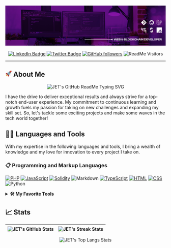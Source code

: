 <p align="center"><img alt="JET GitHub Readme Header" src="./assets/jet-gh-readme-header.png" /></p>

<p align="center">
  <a href="https://linkedin.com/in/emmanuelJet" target="blank"><img src="https://img.shields.io/badge/LinkedIn-Profile-informational?style=flat&logo=linkedin&logoColor=white&color=8B15BA" alt="LinkedIn Badge" /></a>
  <a href="https://twitter.com/emmanuelJet_" target="blank"><img src="https://img.shields.io/badge/Twitter-Profile-informational?style=flat&logo=twitter&logoColor=white&color=8B15BA" alt="Twitter Badge" /></a>
  <a href="https://github.com/emmanuelJet?tab=followers" target="blank"><img src="https://img.shields.io/github/followers/emmanuelJet?logo=github&logoColor=white&color=8B15BA&label=Followers" alt="GitHub followers" /></a>
  <img src="https://visitor-badge.glitch.me/badge?page_id=emmanuelJet.emmanuelJet&right_color=purple" alt="ReadMe Visitors" />
</p>

---

## <img width="20" src="./assets/icons/rocket.gif" /> About Me

<p align="center"><img src="https://readme-typing-svg.demolab.com?font=Fira+Code&pause=1000&color=8B15BA&center=true&vCenter=true&width=435&lines=Greetings%2C+fellow+tech+enthusiasts!;+I+am+Emmanuel+Joseph+(JET)%2C;a+Web+and+Blockchain+Developer." alt="JET's GitHub ReadMe Typing SVG" /></p>

I have the drive to deliver exceptional results and always strive for a top-notch end-user experience. My commitment to continuous learning and growth fuels my passion for taking on new challenges and expanding my skill set. So, let's tackle some exciting projects and make some waves in the tech world together!

## 👨‍💻 Languages and Tools

With my expertise in the following languages and tools, I bring a wealth of knowledge and my love for innovation to every project I take on.

### 📋 Programming and Markup Languages

<p>
  <a href="https://github.com/search?q=user%3AemmanuelJet+language%3Aphp"><img alt="PHP" src="https://img.shields.io/badge/PHP-777BB4.svg?logo=php&logoColor=white" /></a>
  <a href="https://github.com/search?q=user%3AemmanuelJet+language%3Ajavascript"><img alt="JavaScript" src="https://img.shields.io/badge/JavaScript-F7DF1E.svg?logo=javascript&logoColor=black" /></a>
  <a href="https://github.com/search?q=user%3AemmanuelJet+language%3Asolidity"><img alt="Solidity" src="https://img.shields.io/badge/Solidity-%23363636.svg?logo=solidity&logoColor=white" /></a>
  <img alt="Markdown" src="https://img.shields.io/badge/Markdown-000000.svg?logo=markdown&logoColor=white" />
  <a href="https://github.com/search?q=user%3AemmanuelJet+language%3Atypescript"><img alt="TypeScript" src="https://img.shields.io/badge/TypeScript-007ACC.svg?logo=typescript&logoColor=white" /></a>
  <a href="https://github.com/search?q=user%3AemmanuelJet+language%3Ahtml"><img alt="HTML" src="https://img.shields.io/badge/HTML-E34F26.svg?logo=html5&logoColor=white" /></a>
  <a href="https://github.com/search?q=user%3AemmanuelJet+language%3Acss"><img alt="CSS" src="https://img.shields.io/badge/CSS-1572B6.svg?logo=css3&logoColor=white" /></a>
  <img alt="Python" src="https://img.shields.io/badge/Python-14354C.svg?logo=python&logoColor=white" />
</p>

<details>
  <summary><b>🛠️ My Favorite Tools</b></summary>

  <h4>🧰 Frameworks and Libraries</h4>
  <p>
    <img alt="Laravel" src="https://img.shields.io/badge/laravel-%23FF2D20.svg?logo=laravel&logoColor=white" />
    <img alt="Next JS" src="https://img.shields.io/badge/Next-black?logo=next.js&logoColor=white" />
    <img alt="Foundry" src="https://custom-icon-badges.demolab.com/badge/Foundry-E8E8E8.svg?logo=foundry" />
    <img alt="Node.js" src="https://img.shields.io/badge/Node.js-43853D.svg?logo=node.js&logoColor=white" />
    <img alt="Web3.js" src="https://custom-icon-badges.demolab.com/badge/Web3.js-000000.svg?logo=web3-js&logoColor=white" />
    <img alt="Bootstrap" src="https://img.shields.io/badge/Bootstrap-7952B3.svg?logo=bootstrap&logoColor=white" />
    <img alt="GitHub Actions" src="https://img.shields.io/badge/GitHub%20Actions-2671E5.svg?logo=github%20actions&logoColor=white" />
    <img alt="Material Design" src="https://img.shields.io/badge/Material%20Design-0081CB.svg?logo=material-design&logoColor=white" />
    <img alt="Hardhat" src="https://custom-icon-badges.demolab.com/badge/Hardhat-CCB200.svg?logo=hardhat" />
    <img alt="Truffle" src="https://custom-icon-badges.demolab.com/badge/Truffle-5e464d.svg?logo=truffle" />
    <img alt="Vyper" src="https://custom-icon-badges.demolab.com/badge/Vyper-FFFFFF.svg?logo=vyper" />
  </p>

  <h4>🗄️ Databases and Cloud Hosting</h4>
  <p>
    <img alt="DigitalOcean" src ="https://img.shields.io/badge/DigitalOcean-0167ff.svg?logo=digitalOcean&logoColor=white" />
    <img alt="Heroku" src="https://img.shields.io/badge/Heroku-430098.svg?logo=heroku&logoColor=white" />
    <img alt="Firebase" src ="https://img.shields.io/badge/Firebase-FFFFFF.svg?logo=firebase" />
    <img alt="Vercel" src="https://img.shields.io/badge/Vercel-000000.svg?logo=vercel&logoColor=white" />
    <img alt="GitHub Pages" src="https://img.shields.io/badge/GitHub%20Pages-327FC7.svg?logo=github&logoColor=white" />
    <img alt="Netlify" src="https://img.shields.io/badge/netlify-%23000000.svg?logo=netlify&logoColor=#00C7B7" />
    <img alt="MongoDB" src ="https://img.shields.io/badge/MongoDB-4ea94b.svg?logo=mongodb&logoColor=white" />
    <img alt="MySQL" src="https://img.shields.io/badge/MySQL-00f.svg?logo=mysql&logoColor=white" />
    <img alt="PostgreSQL" src ="https://img.shields.io/badge/PostgreSQL-316192.svg?logo=postgresql&logoColor=white" />
  </p>

  <h4>💻 Software and Tools</h4>
  <p>
    <img alt="Google Chrome" src="https://img.shields.io/badge/Google%20Chrome-FF0000.svg?logo=GoogleChrome&logoColor=white" />
    <img alt="Android" src="https://img.shields.io/badge/Android-3DDC84?logo=android&logoColor=white" />
    <img alt="macOS" src="https://img.shields.io/badge/mac%20os-000000.svg?logo=macos&logoColor=F0F0F0" />
    <img alt="Ubuntu" src="https://img.shields.io/badge/Ubuntu-E95420.svg?logo=ubuntu&logoColor=white" />
    <img alt="Brave" src="https://img.shields.io/badge/-Brave-FB542B?logo=brave&logoColor=white" />
    <img alt="Discord" src="https://img.shields.io/badge/-Discord-5865F2.svg?logo=discord&logoColor=white" />
    <img alt="Git" src="https://img.shields.io/badge/Git-F05033.svg?logo=git&logoColor=white" />
    <img alt="GitLab" src="https://img.shields.io/badge/gitlab-%23181717.svg?logo=gitlab&logoColor=white" />
    <img alt="Google Sheets" src="https://img.shields.io/badge/Sheets-34A853.svg?logo=google%20sheets&logoColor=white" />
    <img alt="Postman" src="https://img.shields.io/badge/Postman-FF6C37?logo=postman&logoColor=white" />
    <img alt="Visual Studio Code" src="https://img.shields.io/badge/Visual%20Studio%20Code-0078d7.svg?logo=visual-studio-code&logoColor=white" />
    <img alt="Slack" src="https://img.shields.io/badge/Slack-4A154B.svg?logo=slack&logoColor=white" />
    <img alt="Notion" src="https://img.shields.io/badge/Notion-010101.svg?logo=notion&logoColor=white" />
    <img alt="Jira" src="https://img.shields.io/badge/jira-%230A0FFF.svg?logo=jira&logoColor=white" />
  </p>
</details>

## 📈 Stats

| <img align="center" src="https://github-readme-stats.vercel.app/api?username=emmanuelJet&show_icons=true&include_all_commits=true&count_private=true&theme=midnight-purple&hide_border=true&hide=contribs" alt="JET's GitHub Stats" /> | <img align="center" src="https://streak-stats.demolab.com?user=emmanuelJet&count_private=true&theme=midnight-purple&hide_border=true" alt="JET's Streak Stats" /> |
| ------------- | ------------- |

<p align="center">
  <img src="https://github-readme-stats.vercel.app/api/top-langs/?username=emmanuelJet&layout=compact&hide=erlang,java,html,elixir,css,go,dart,vue,c%23,hack,objective-c,kotlin&count_private=true&theme=midnight-purple&hide_border=true" alt="JET's Top Langs Stats" />
</p>
